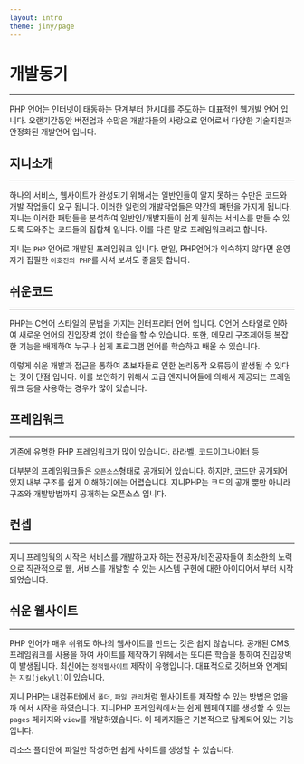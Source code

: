 ```yaml
---
layout: intro
theme: jiny/page
---
```



# 개발동기
---
PHP 언어는 인터넷이 태동하는 단계부터 한시대를 주도하는 대표적인 웹개발 언어 입니다.
오랜기간동안 버전업과 수많은 개발자들의 사랑으로 언어로서 다양한 기술지원과 안정화된 개발언어 입니다.

## 지니소개
---
하나의 서비스, 웹사이트가 완성되기 위해서는 일반인들이 알지 못하는 수만은 코드와 개발 작업들이 요구 됩니다. 이러한 일련의 개발작업들은 약간의 패턴을 가지게 됩니다. 지니는 이러한 패턴들을 분석하여 일반인/개발자들이 쉽게 원하는 서비스를 만들 수 있도록 도와주는 코드들의 집합체 입니다. 이를 다른 말로 프레임워크라고 합니다.

지니는 `PHP` 언어로 개발된 프레임워크 입니다. 만일, PHP언어가 익숙하지 않다면 운영자가 집필한 `이호진의 PHP`를 사셔 보셔도 좋을듯 합니다.

## 쉬운코드
---
PHP는 C언어 스타일의 문법을 가지는 인터프리터 언어 입니다. C언어 스타일로 인하여 새로운 언어의 진입장벽 없이 학습을 할 수 있습니다.
또한, 메모리 구조제어등 복잡한 기능을 배제하여 누구나 쉽게 프로그램 언어를 학습하고 배울 수 있습니다.

이렇게 쉬운 개발과 접근을 통하여 초보자들로 인한 논리동작 오류등이 발생될 수 있다는 것이 단점 입니다. 
이를 보안하기 위해서 고급 엔지니어들에 의해서 제공되는 프레임워크 등을 사용하는 경우가 많이 있습니다.

## 프레임워크
---
기존에 유명한 PHP 프레임워크가 많이 있습니다. 라라벨, 코드이그나이터 등

대부분의 프레임워크들은 `오픈소스`형태로 공개되어 있습니다. 하지만, 코드만 공개되어 있지 내부 구조를 쉽게 이해하기에는 어렵습니다.
지니PHP는 코드의 공개 뿐만 아니라 구조와 개발방법까지 공개하는 오픈소스 입니다.

## 컨셉
---
지니 프레임웍의 시작은 서비스를 개발하고자 하는 전공자/비전공자들이 최소한의 노력으로 직관적으로 웹, 서비스를 개발할 수 있는 시스템 구현에 대한 아이디어서 부터 시작되었습니다.

## 쉬운 웹사이트
---
PHP 언어가 매우 쉬워도 하나의 웹사이트를 만드는 것은 쉽지 않습니다. 공개된 CMS, 프레임워크를 사용을 하여 사이트를 제작하기 위헤서는 또다른 학습을 통하여 진입장벽이 발생됩니다.
최신에는 `정적웹사이트` 제작이 유행입니다. 대표적으로 깃허브와 연계되는 `지킬(jekyll)`이 있습니다.

지니 PHP는 내컴퓨터에서 `폴더`, `파일 관리`처럼 웹사이트를 제작할 수 있는 방법은 없을까 에서 시작을 하였습니다. 
지니PHP 프레임웍에서는 쉽게 웹페이지를 생성할 수 있는 `pages` 페키지와 `view`를 개발하였습니다. 이 페키지들은 기본적으로 탑제되어 있는 기능입니다.

리소스 폴더안에 파일만 작성하면 쉽게 사이트를 생성할 수 있습니다.

